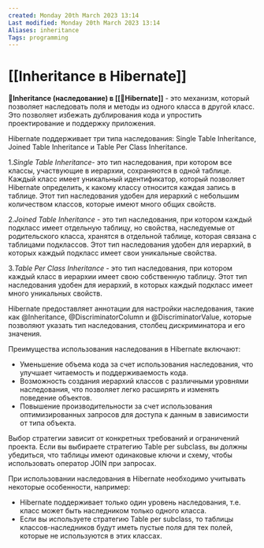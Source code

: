 ```yaml
---
created: Monday 20th March 2023 13:14
Last modified: Monday 20th March 2023 13:14
Aliases: inheritance
Tags: programming
---
```


# [[Inheritance в Hibernate]]

📌**Inheritance (наследование) в [[📙Hibernate]]** - это механизм, который позволяет наследовать поля и методы из одного класса в другой класс. Это позволяет избежать дублирования кода и упростить проектирование и поддержку приложения.

Hibernate поддерживает три типа наследования: Single Table Inheritance, Joined Table Inheritance и Table Per Class Inheritance.

1.*Single Table Inheritance*- это тип наследования, при котором все классы, участвующие в иерархии, сохраняются в одной таблице. Каждый класс имеет уникальный идентификатор, который позволяет Hibernate определить, к какому классу относится каждая запись в таблице. Этот тип наследования удобен для иерархий с небольшим количеством классов, которые имеют много общих свойств.
    
2.*Joined Table Inheritance* - это тип наследования, при котором каждый подкласс имеет отдельную таблицу, но свойства, наследуемые от родительского класса, хранятся в отдельной таблице, которая связана с таблицами подклассов. Этот тип наследования удобен для иерархий, в которых каждый подкласс имеет свои уникальные свойства.
    
3.*Table Per Class Inheritance* - это тип наследования, при котором каждый класс в иерархии имеет свою собственную таблицу. Этот тип наследования удобен для иерархий, в которых каждый подкласс имеет много уникальных свойств.
    
Hibernate предоставляет аннотации для настройки наследования, такие как @Inheritance, @DiscriminatorColumn и @DiscriminatorValue, которые позволяют указать тип наследования, столбец дискриминатора и его значения.

Преимущества использования наследования в Hibernate включают:

-   Уменьшение объема кода за счет использования наследования, что улучшает читаемость и поддерживаемость кода.
-   Возможность создания иерархий классов с различными уровнями наследования, что позволяет легко расширять и изменять поведение объектов.
-   Повышение производительности за счет использования оптимизированных запросов для доступа к данным в зависимости от типа объекта.


Выбор стратегии зависит от конкретных требований и ограничений проекта. Если вы выбираете стратегию Table per subclass, вы должны убедиться, что таблицы имеют одинаковые ключи и схему, чтобы использовать оператор JOIN при запросах.

При использовании наследования в Hibernate необходимо учитывать некоторые особенности, например:

- Hibernate поддерживает только один уровень наследования, т.е. класс может быть наследником только одного класса.
- Если вы используете стратегию Table per subclass, то таблицы классов-наследников будут иметь пустые поля для тех полей, которые не используются в этих классах.